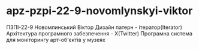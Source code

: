 # apz-pzpi-22-9-novomlynskyi-viktor
ПЗПІ-22-9
Новомлинський Віктор
Дизайн патерн - ітератор(Iterator)
Архітектура програмного забезпечення - X(Twitter)
Програмна система для моніторингу арт-об'єктів у музеях
